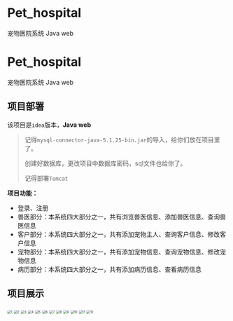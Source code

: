 # Pet_hospital
宠物医院系统  Java web

# Pet_hospital
宠物医院系统  Java web

## 项目部署

该项目是`idea`版本，**Java web**

>
>
>记得`mysql-connector-java-5.1.25-bin.jar`的导入，给你们放在项目里了。
>
>创建好数据库，更改项目中数据库密码，sql文件也给你了。
>
>记得部署`Tomcat`
>
>

**项目功能：**

- 登录、注册
- 兽医部分：本系统四大部分之一，共有浏览兽医信息、添加兽医信息、查询兽医信息
- 客户部分：本系统四大部分之一，共有添加宠物主人、查询客户信息、修改客户信息
- 宠物部分：本系统四大部分之一，共有添加宠物信息、查询宠物信息、修改宠物信息
- 病历部分：本系统四大部分之一，共有添加病历信息、查看病历信息



## 项目展示

<img src="https://gitee.com/MoYu-zc/picgo/raw/master/img/20210218184437.png" alt="1" style="zoom:50%;" />

<img src="https://gitee.com/MoYu-zc/picgo/raw/master/img/20210218184442.png" alt="2" style="zoom:50%;" />

<img src="https://gitee.com/MoYu-zc/picgo/raw/master/img/20210218184445.png" alt="3" style="zoom:50%;" />

<img src="https://gitee.com/MoYu-zc/picgo/raw/master/img/20210218184448.png" alt="4" style="zoom:50%;" />

<img src="https://gitee.com/MoYu-zc/picgo/raw/master/img/20210218184450.png" alt="5" style="zoom:50%;" />

<img src="https://gitee.com/MoYu-zc/picgo/raw/master/img/20210218184452.png" alt="6" style="zoom:50%;" />

<img src="https://gitee.com/MoYu-zc/picgo/raw/master/img/20210218184455.png" alt="7" style="zoom:50%;" />

<img src="https://gitee.com/MoYu-zc/picgo/raw/master/img/20210218184459.png" alt="8" style="zoom:50%;" />

<img src="https://gitee.com/MoYu-zc/picgo/raw/master/img/20210218184505.png" alt="9" style="zoom:50%;" />

<img src="https://gitee.com/MoYu-zc/picgo/raw/master/img/20210218184508.png" alt="10" style="zoom:50%;" />

<img src="https://gitee.com/MoYu-zc/picgo/raw/master/img/20210218184510.png" alt="11" style="zoom:50%;" />

<img src="https://gitee.com/MoYu-zc/picgo/raw/master/img/20210218184512.png" alt="12" style="zoom:50%;" />

